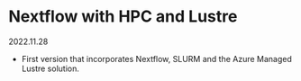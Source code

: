 # Nextflow with HPC and Lustre 
2022.11.28
* First version that incorporates Nextflow, SLURM and the Azure Managed Lustre solution.
